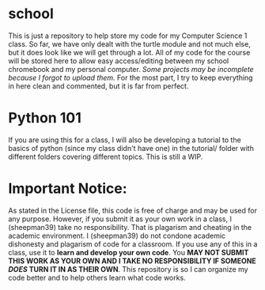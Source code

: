 # school
This is just a repository to help store my code for my Computer Science 1 class.  So far, we have only dealt with the turtle module and not much else, but it does look like we will get through a lot.  All of my code for the course will be stored here to allow easy access/editing between my school chromebook and my personal computer. *Some projects may be incomplete because I forgot to upload them.*  For the most part, I try to keep everything in here clean and commented, but it is far from perfect.  

# Python 101
If you are using this for a class, I will also be developing a tutorial to the basics of python (since my class didn't have one) in the tutorial/ folder with different folders covering different topics.  This is still a WIP.

# Important Notice:
As stated in the License file, this code is free of charge and may be used for any purpose.  However, if you submit it as your own work in a class, I (sheepman39) take no responsibility.  That is plagarism and cheating in the academic environment.  I (sheepman39) do not condone academic dishonesty and plagarism of code for a classroom.  If you use any of this in a class, use it to **learn and develop your own code**.  You **MAY NOT SUBMIT THIS WORK AS YOUR OWN AND I TAKE NO RESPONSIBILITY IF SOMEONE *DOES* TURN IT IN AS THEIR OWN**.  This repository is so I can organize my code better and to help others learn what code works.  

